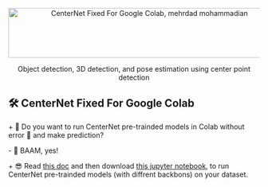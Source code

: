 <p align="center">
  <img src="https://github.com/mehrdad-dev/CenterNet-Fixed-For-Colab/blob/master/images/centernet-in-colab.png" alt="CenterNet Fixed For Google Colab, mehrdad mohammadian" style="width:550px;height:100px;"/>
</p>

<div align=center> Object detection, 3D detection, and pose estimation using center point detection </div>
 
## 🛠 CenterNet Fixed For Google Colab 
  
\+ 🤔  Do you want to run CenterNet pre-trainded models in Colab without error 🐞 and make prediction?

\- 🤯 BAAM, yes!

\+ 😎 Read [this doc](https://mehrdad-dev.ir/CenterNet-Fixed-For-Colab/) and then download [this jupyter notebook](), to run CenterNet pre-trainded models (with diffrent backbons) on your dataset.
 
 
